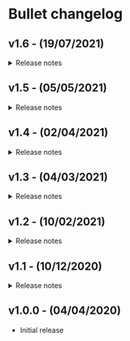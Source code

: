 # Bullet changelog

## v1.6 - (19/07/2021)
<details>
<summary>Release notes</summary>

#### Added:
+ You can now pick the collection to display products from on the homepage
+ Added a background for cards in case your prod images are making prod title not clear to read.
+ Added possibility to turn on/off qty box
+ Added a Menu drawer
+ Added OpenThinking WarpDrive v1
+ Added filter by type in collection pages 

#### Fixed:
+ Fixed a bug where homepage "latest prod" wasn't showing the latest products
+ Fixed logo problem
+ Fixed Password page style bugs
+ Fixed Image sizes bug fix

</details>

## v1.5 - (05/05/2021)
<details>
<summary>Release notes</summary>

#### Added:
+ added option to disable currency switch
+ Added Impressum link support
+ Created the Layout for list-collections
+ missing translation of tags
+ added styles for Shopify default Legal pages

#### Fixed:
+ fixed a border bug on reviews box
+ If no description in footer privacy/terms stays at the bottom of the block
+ fixed layout bugs in custom prod page
+ Fixed buy block on product page on mobile when it arrives over footer goes below it now
+ fixed 1px mismatch in footer newsletter input
+ fixed right border on suggested products on mobile
+ fixed bottom border on mobile on last block
+ "sent message" in contact form was hardcoded: fixed it
+ fixed layout probs on brands page
+ ajax loading wasn't working on prod collection page
+ fixed a bug where search wasn't showing "no matches" when no results
+ fixed a bug when showing articles in search results
+ fixed: Sort_by wasn't working
+ fixed a bug where alt on img wasn't showing because it wasn't being passed
+ fixed white space if blogs posts are 3. now first post takes 1 row
+ fixed: img on product page wasn't taking 100% of the width
+ fixed: cookies' popup button wasn't showing the right colors
+ fixed: cards text colors wasn't changing
+ fixed: button of 'homepage image + text block' wasn't the right style 

#### Updated:
+ update meta to be w3 valid
+ now socials list is all in 1 file
+ update json code on product page

</details>

## v1.4 - (02/04/2021)
<details>
<summary>Release notes</summary>

#### Added
- Added a diff file with changes from previous version


#### Changed
- Some jQuery code was converted to vanilla js
- Adapted more code to match future themes


#### Fixed
- Fixed a bug where the border of suggested products was showing bottom not top
- Currency JS bug fixed
- Fixed a bugs of the double hero banner where bottom pixel was looking strange
- Fixed other border imperfections on product page & home
- Fixed typos in translation file
- Fixed bug where price inside button wasn't changing when a variant was updated/selected
- Fixed a bug where provinces wasn't working when a country with provinces was selected

</details>

## v1.3 - (04/03/2021)
<details>
<summary>Release notes</summary>

#### Added
- Introduced placeholder content (now when you first install the theme you see some placeholder content on homepage)


#### Changed
- Some jQuery code was converted to vanilla js
- Icons' logic to match future themes
- Adapted more code to match future themes


#### Fixed
- Stated licensing for modules
- Bug in header text logo where logo collapsed
- Other bugs

</details>

## v1.2 - (10/02/2021)
<details>
<summary>Release notes</summary>

#### Added
- Brands listing page
- Even more social media options
- FAQ sections for homepage


#### Fixed
- A bug where the link wasn't showing in noticer
- Improved speed
- Bug fixes

</details>

## v1.1 - (10/12/2020)
<details>
<summary>Release notes</summary>

#### Added
- Gift Card page
- Password page
- More social media options


#### Changed
- skelet.css to skelet.min.css
- app.js to app.min.js


#### Fixed
- A bug where the placeholder didn't show up in footer
- Better indentation
- Size select error
- More bug fixes
- Improved speed

</details>

## v1.0.0 - (04/04/2020)
- Initial release
